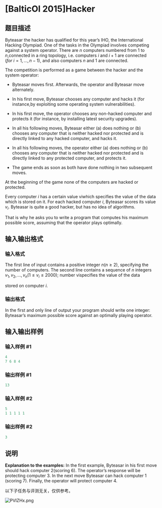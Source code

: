 # [BalticOI 2015]Hacker

## 题目描述

Byteasar the hacker has qualified for this year’s IHO, the International Hacking Olympiad. One of the tasks in the Olympiad involves competing against a system operator. There are $n$ computers numbered from $1$ to $n$,connected in a ring topology, i.e. computers $i$ and $i+1$ are connected $(for \ i = 1,...,n-1)$, and also computers $n$ and $1$ are connected.

The competition is performed as a game between the hacker and the system operator:

- Byteasar moves first. Afterwards, the operator and Byteasar move alternately.

- In his first move, Byteasar chooses any computer and hacks it (for instance,by exploiting some operating system vulnerabilities).

- In his first move, the operator chooses any non-hacked computer and protects it (for instance, by installing latest security upgrades).

- In all his following moves, Byteasar either (a) does nothing or (b) chooses any computer that is neither hacked nor protected and is directly linked to any hacked computer, and hacks it.

- In all his following moves, the operator either (a) does nothing or (b) chooses any computer that is neither hacked nor protected and is directly linked to any protected computer, and protects it.

- The game ends as soon as both have done nothing in two subsequent moves.

At the beginning of the game none of the computers are hacked or protected.

Every computer $i$ has a certain value viwhich specifies the value of the data which is stored on it. For each hacked computer $i$, Byteasar scores its value $v_i$. Byteasar is quite a good hacker, but has no idea of algorithms.

That is why he asks you to write a program that computes his maximum possible score, assuming that the operator plays optimally.

## 输入输出格式

### 输入格式

The first line of input contains a positive integer $n(n \ge 2)$, specifying the number of computers. The second line contains a sequence of $n$ integers $v_1,v_2,...,v_n(1 \le v_i \le 2000)$; number vispecifies the value of the data

stored on computer $i$.

### 输出格式

In the first and only line of output your program should write one integer: Byteasar’s maximum possible score against an optimally playing operator.

## 输入输出样例

### 输入样例 #1

```cpp
4
7 6 8 4
```


### 输出样例 #1

```cpp
13
```


### 输入样例 #2

```cpp
5
1 1 1 1 1
```


### 输出样例 #2

```cpp
3
```


## 说明

**Explanation to the examples:** In the first example, Byteasar in his first move should hack computer $2$(scoring $6$). The operator’s response will be protecting computer $3$. In the next move Byteasar can hack computer $1$ (scoring $7$). Finally, the operator will protect computer $4$.

以下子任务与评测无关，仅供参考。

![PVIZHx.png](https://s1.ax1x.com/2018/07/05/PVIZHx.png)


